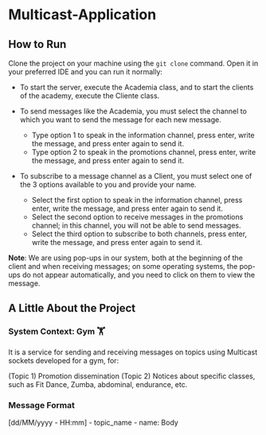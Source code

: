 # Multicast-Application

## How to Run 
Clone the project on your machine using the ```git clone``` command.
Open it in your preferred IDE and you can run it normally:
- To start the server, execute the Academia class, and to start the clients of the academy, execute the Cliente class.

- To send messages like the Academia, you must select the channel to which you want to send the message for each new message. 
  - Type option 1 to speak in the information channel, press enter, write the message, and press enter again to send it.
  - Type option 2 to speak in the promotions channel, press enter, write the message, and press enter again to send it.

- To subscribe to a message channel as a Client, you must select one of the 3 options available to you and provide your name.
  - Select the first option to speak in the information channel, press enter, write the message, and press enter again to send it.
  - Select the second option to receive messages in the promotions channel; in this channel, you will not be able to send messages.
  - Select the third option to subscribe to both channels, press enter, write the message, and press enter again to send it.

**Note**: We are using pop-ups in our system, both at the beginning of the client and when receiving messages; on some operating systems, the pop-ups do not appear automatically, and you need to click on them to view the message.

## A Little About the Project
### System Context: Gym 🏋️
It is a service for sending and receiving messages on topics using Multicast sockets developed for a gym, for:

(Topic 1) Promotion dissemination
(Topic 2) Notices about specific classes, such as Fit Dance, Zumba, abdominal, endurance, etc.

### Message Format
[dd/MM/yyyy - HH:mm] - topic_name - name: Body
